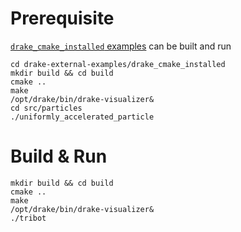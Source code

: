 # Prerequisite

[`drake_cmake_installed` examples](https://github.com/RobotLocomotion/drake-external-examples/tree/master/drake_cmake_installed)
can be built and run

```
cd drake-external-examples/drake_cmake_installed
mkdir build && cd build
cmake ..
make
/opt/drake/bin/drake-visualizer&
cd src/particles
./uniformly_accelerated_particle
```

# Build & Run

```
mkdir build && cd build
cmake ..
make
/opt/drake/bin/drake-visualizer&
./tribot
```
